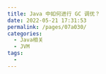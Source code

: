 ```yaml
---
title: Java 中如何进行 GC 调优？
date: 2022-05-21 17:31:53
permalink: /pages/07a030/
categories:
  - Java相关
  - JVM
tags:
  - 
---
```

